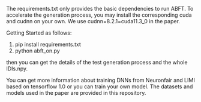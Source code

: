 The requirements.txt only provides the basic dependencies to run ABFT. To accelerate the generation process, you may install the corresponding cuda and cudnn on your own. We use cudnn=8.2.1=cuda11.3_0 in the paper.

Getting Started as follows:

1. pip install requirements.txt
2. python abft_on.py

then you can get the details of the test generation process and the whole IDIs.npy.

You can get more information about training DNNs from Neuronfair and LIMI based on tensorflow 1.0 or you can train your own model. The datasets and models used in the paper are provided in this repository. 